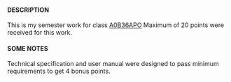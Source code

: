 #### DESCRIPTION
This is my semester work for class [A0B36APO](https://www.fel.cvut.cz/cz/education/bk/predmety/12/78/p12783304.html)
Maximum of 20 points were received for this work.

####  SOME NOTES

Technical specification and user manual were designed to pass minimum requirements to get 4 bonus points. 